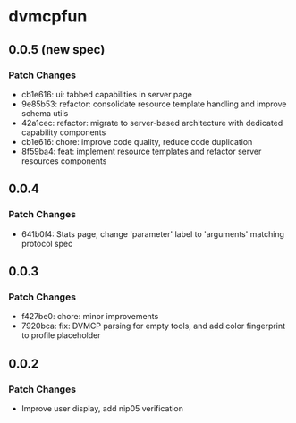 # dvmcpfun

## 0.0.5 (new spec)

### Patch Changes

- cb1e616: ui: tabbed capabilities in server page
- 9e85b53: refactor: consolidate resource template handling and improve schema utils
- 42a1cec: refactor: migrate to server-based architecture with dedicated capability components
- cb1e616: chore: improve code quality, reduce code duplication
- 8f59ba4: feat: implement resource templates and refactor server resources components

## 0.0.4

### Patch Changes

- 641b0f4: Stats page, change 'parameter' label to 'arguments' matching protocol spec

## 0.0.3

### Patch Changes

- f427be0: chore: minor improvements
- 7920bca: fix: DVMCP parsing for empty tools, and add color fingerprint to profile placeholder

## 0.0.2

### Patch Changes

- Improve user display, add nip05 verification
